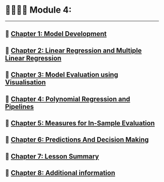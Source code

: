# 🔭🔭🔭🔭 Module 4:

---

## 🌟 [Chapter 1: Model Development](Chapter4.1.md)



## 🌟 [Chapter 2: Linear Regression and Multiple Linear Regression](Chapter4.2.md)



## 🌟 [Chapter 3: Model Evaluation using Visualisation](Chapter4.3.md)


  
## 🌟 [Chapter 4: Polynomial Regression and Pipelines](Chapter4.4.md)



## 🌟 [Chapter 5: Measures for In-Sample Evaluation](Chapter4.5.md)



## 🌟 [Chapter 6: Predictions And Decision Making](Chapter4.6.md)



## 🌟 [Chapter 7: Lesson Summary](Chapter4.7.md)



## 🌟 [Chapter 8: Additional information](Chapter4.8.md)
